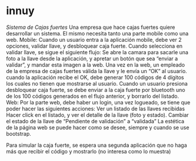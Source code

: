# innuy
_Sistema de Cajas fuertes_
Una empresa que hace cajas fuertes quiere desarrollar un sistema. El mismo necesita tanto una parte mobile como una web.
Mobile:  Cuando un usuario entra a la aplicación mobile, debe ver 2 opciones, validar llave, y desbloquear caja fuerte.  Cuando selecciona en validar llave, se sigue el siguiente flujo: Se abre la camara para sacarle una foto a la llave desde la aplicación, y apretar un botón que sea “enviar a validar”, y mandar esta imagen a la web. Una vez en la web, un empleado de la empresa de cajas fuertes válida la llave y le envía un “OK” al usuario. cuando la aplicación recibe el OK, debe generar 100 códigos de 4 dígitos los cuales no tienen que mostrarse al usuario.  Cuando un usuario presiona desbloquear caja fuerte, se debe enviar a la caja fuerte por bluetooth uno de los 100 códigos generados en el flujo anterior, y borrarlo del listado.  
Web:  Por la parte web, debe haber un login, una vez logueado, se tiene que poder hacer las siguientes acciones:  Ver un listado de las llaves recibidas Hacer click en el listado, y ver el detalle de la llave (foto y estado). Cambiar el estado de la llave de “Pendiente de validación” a “validada”  La estética de la página web se puede hacer como se desee, siempre y cuando se use bootstrap.  

Para simular la caja fuerte, se espera una segunda aplicación que no haga más que recibir el código y mostrarlo (no interesa como lo muestra)
